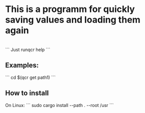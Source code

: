 <h1>This is a programm for quickly saving values and loading them again</h1>
<br />
```
Just runqcr help
```
<br />
<h2>Examples:</h2>
```
cd $(qcr get path1)
```
<br />
<h2>How to install</h2>
On Linux: 
```
sudo cargo install --path . --root /usr
```
